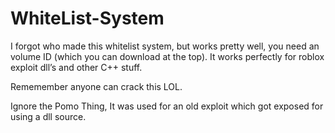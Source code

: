 # WhiteList-System


I forgot who made this whitelist system, but works pretty well, you need an volume ID (which you can download at the top). It works perfectly for roblox exploit dll’s and other C++ stuff.

Rememember anyone can crack this LOL.

Ignore the Pomo Thing, It was used for an old exploit which got exposed for using a dll source.
